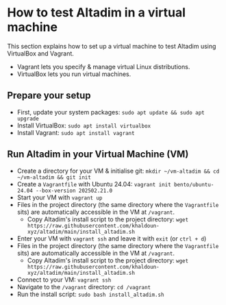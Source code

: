 # How to test Altadim in a virtual machine

This section explains how to set up a virtual machine to test Altadim
using VirtualBox and Vagrant.

- Vagrant lets you specify & manage virtual Linux distributions.
- VirtualBox lets you run virtual machines.

## Prepare your setup

- First, update your system packages: `sudo apt update && sudo apt upgrade`
- Install VirtualBox: `sudo apt install virtualbox`
- Install Vagrant: `sudo apt install vagrant`

## Run Altadim in your Virtual Machine (VM)

- Create a directory for your VM & initialise git:
  `mkdir ~/vm-altadim && cd ~/vm-altadim && git init`
- Create a `Vagrantfile` with Ubuntu 24.04:
  `vagrant init bento/ubuntu-24.04 --box-version 202502.21.0`
- Start your VM with `vagrant up`
- Files in the project directory (the same directory where the `Vagrantfile` sits)
  are automatically accessible in the VM at `/vagrant`.
  - Copy Altadim's install script to the project directory:
    `wget https://raw.githubusercontent.com/khaldoun-xyz/altadim/main/install_altadim.sh`
- Enter your VM with `vagrant ssh` and leave it with `exit` (or `ctrl + d`)
- Files in the project directory (the same directory where the `Vagrantfile` sits)
  are automatically accessible in the VM at `/vagrant`.
  - Copy Altadim's install script to the project directory:
    `wget https://raw.githubusercontent.com/khaldoun-xyz/altadim/main/install_altadim.sh`
- Connect to your VM: `vagrant ssh`
- Navigate to the `/vagrant` directory: `cd /vagrant`
- Run the install script: `sudo bash install_altadim.sh`
